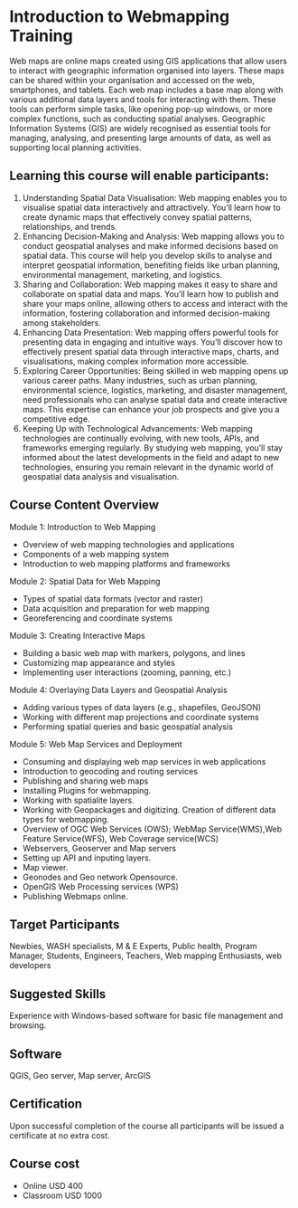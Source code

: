 # Introduction to Webmapping Training
Web maps are online maps created using GIS applications that allow users to interact with geographic information organised into layers. These maps can be shared within your organisation and accessed on the web, smartphones, and tablets. Each web map includes a base map along with various additional data layers and tools for interacting with them. These tools can perform simple tasks, like opening pop-up windows, or more complex functions, such as conducting spatial analyses.
Geographic Information Systems (GIS) are widely recognised as essential tools for managing, analysing, and presenting large amounts of data, as well as supporting local planning activities.

## Learning this course will enable participants:
1.	Understanding Spatial Data Visualisation: Web mapping enables you to visualise spatial data interactively and attractively. You’ll learn how to create dynamic maps that effectively convey spatial patterns, relationships, and trends.
2.	Enhancing Decision-Making and Analysis: Web mapping allows you to conduct geospatial analyses and make informed decisions based on spatial data. This course will help you develop skills to analyse and interpret geospatial information, benefiting fields like urban planning, environmental management, marketing, and logistics.
3.	Sharing and Collaboration: Web mapping makes it easy to share and collaborate on spatial data and maps. You’ll learn how to publish and share your maps online, allowing others to access and interact with the information, fostering collaboration and informed decision-making among stakeholders.
4.	Enhancing Data Presentation: Web mapping offers powerful tools for presenting data in engaging and intuitive ways. You’ll discover how to effectively present spatial data through interactive maps, charts, and visualisations, making complex information more accessible.
5.	Exploring Career Opportunities: Being skilled in web mapping opens up various career paths. Many industries, such as urban planning, environmental science, logistics, marketing, and disaster management, need professionals who can analyse spatial data and create interactive maps. This expertise can enhance your job prospects and give you a competitive edge.
6.	Keeping Up with Technological Advancements: Web mapping technologies are continually evolving, with new tools, APIs, and frameworks emerging regularly. By studying web mapping, you’ll stay informed about the latest developments in the field and adapt to new technologies, ensuring you remain relevant in the dynamic world of geospatial data analysis and visualisation.

## Course Content Overview
Module 1: Introduction to Web Mapping
- Overview of web mapping technologies and applications
- Components of a web mapping system
- Introduction to web mapping platforms and frameworks

Module 2: Spatial Data for Web Mapping
- Types of spatial data formats (vector and raster)
- Data acquisition and preparation for web mapping
- Georeferencing and coordinate systems

Module 3: Creating Interactive Maps
- Building a basic web map with markers, polygons, and lines
- Customizing map appearance and styles
- Implementing user interactions (zooming, panning, etc.)

Module 4: Overlaying Data Layers and Geospatial Analysis
- Adding various types of data layers (e.g., shapefiles, GeoJSON)
- Working with different map projections and coordinate systems
- Performing spatial queries and basic geospatial analysis

Module 5: Web Map Services and Deployment
- Consuming and displaying web map services in web applications
- Introduction to geocoding and routing services
- Publishing and sharing web maps
- Installing Plugins for webmapping.
- Working with spatialite layers.
- Working with Geopackages and digitizing. Creation of different data types for webmapping.
- Overview of OGC Web Services (OWS); WebMap Service(WMS),Web Feature Service(WFS), Web Coverage service(WCS)
- Webservers, Geoserver and Map servers
- Setting up API and inputing layers.
- Map viewer.
- Geonodes and Geo network Opensource.
- OpenGIS Web Processing services (WPS)
- Publishing Webmaps online.

## Target Participants
Newbies, WASH specialists, M & E Experts, Public health, Program Manager, Students, Engineers, Teachers, Web mapping Enthusiasts, web developers

## Suggested Skills
Experience with Windows-based software for basic file management and browsing.

## Software
QGIS, Geo server, Map server, ArcGIS

## Certification
Upon successful completion of the course all participants will be issued a certificate at no extra cost.

## Course cost
- Online USD 400
- Classroom USD 1000
